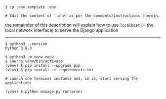 ```
$ cp .env.template .env

# Edit the content of `.env` as per the comments/instructions therein.
```

the remainder of this description will explain how to
use `localhost` (= the local network interface) to serve the Django application

---

```
$ python3 --version
Python 3.8.3

$ python3 -m venv venv
$ source venv/bin/activate
(venv) $ pip install --upgrade pip
(venv) $ pip install -r requirements.txt
```

```
# Launch one terminal instance and, in it, start serving the application:

(venv) $ python manage.py runserver
```
